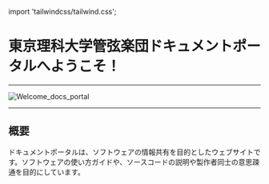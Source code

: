 import 'tailwindcss/tailwind.css';

# 東京理科大学管弦楽団ドキュメントポータルへようこそ！

---

![Welcome_docs_portal](/img/welcome_docs_portal.png)

---

## 概要
ドキュメントポータルは、ソフトウェアの情報共有を目的としたウェブサイトです。ソフトウェアの使い方ガイドや、ソースコードの説明や製作者同士の意思疎通を目的にしています。
